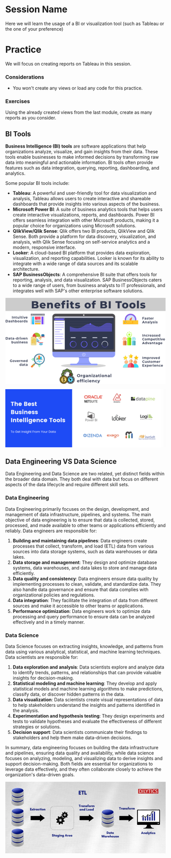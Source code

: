 # Session Name

Here we will learn the usage of a BI or visualization tool (such as Tableau or the one of your preference)

# Practice

We will focus on creating reports on Tableau in this session.

### Considerations

- You won't create any views or load any code for this practice.

### Exercises

Using the already created views from the last module, create
as many reports as you consider.


## BI Tools

**Business Intelligence (BI) tools** are software applications that help organizations analyze, visualize, and gain insights from their data. These tools enable businesses to make informed decisions by transforming raw data into meaningful and actionable information. BI tools often provide features such as data integration, querying, reporting, dashboarding, and analytics.

Some popular BI tools include:

+ **Tableau**: A powerful and user-friendly tool for data visualization and analysis, Tableau allows users to create interactive and shareable dashboards that provide insights into various aspects of the business.
+ **Microsoft Power BI**: A suite of business analytics tools that helps users create interactive visualizations, reports, and dashboards. Power BI offers seamless integration with other Microsoft products, making it a popular choice for organizations using Microsoft solutions.
+ **QlikView/Qlik Sense**: Qlik offers two BI products, QlikView and Qlik Sense. Both provide a platform for data discovery, visualization, and analysis, with Qlik Sense focusing on self-service analytics and a modern, responsive interface.
+ **Looker**: A cloud-based BI platform that provides data exploration, visualization, and reporting capabilities. Looker is known for its ability to integrate with a wide range of data sources and its scalable architecture.
+ **SAP BusinessObjects**: A comprehensive BI suite that offers tools for reporting, analysis, and data visualization. SAP BusinessObjects caters to a wide range of users, from business analysts to IT professionals, and integrates well with SAP's other enterprise software solutions.

![image](resources%2Fbi-tools-2.png)

![image](resources%2Fbi-tools-3.png)

## Data Engineering VS Data Science

Data Engineering and Data Science are two related, yet distinct fields within the broader data domain. They both deal with data but focus on different aspects of the data lifecycle and require different skill sets.

### Data Engineering

Data Engineering primarily focuses on the design, development, and management of data infrastructure, pipelines, and systems. The main objective of data engineering is to ensure that data is collected, stored, processed, and made available to other teams or applications efficiently and reliably. Data engineers are responsible for:

1. **Building and maintaining data pipelines**: Data engineers create processes that collect, transform, and load (ETL) data from various sources into data storage systems, such as data warehouses or data lakes.
2. **Data storage and management**: They design and optimize database systems, data warehouses, and data lakes to store and manage data efficiently.
3. **Data quality and consistency**: Data engineers ensure data quality by implementing processes to clean, validate, and standardize data. They also handle data governance and ensure that data complies with organizational policies and regulations.
4. **Data integration**: They facilitate the integration of data from different sources and make it accessible to other teams or applications.
5. **Performance optimization**: Data engineers work to optimize data processing and query performance to ensure data can be analyzed effectively and in a timely manner.

### Data Science

Data Science focuses on extracting insights, knowledge, and patterns from data using various analytical, statistical, and machine learning techniques. Data scientists are responsible for:

1. **Data exploration and analysis**: Data scientists explore and analyze data to identify trends, patterns, and relationships that can provide valuable insights for decision-making.
2. **Statistical modeling and machine learning**: They develop and apply statistical models and machine learning algorithms to make predictions, classify data, or discover hidden patterns in the data.
3. **Data visualization**: Data scientists create visual representations of data to help stakeholders understand the insights and patterns identified in the analysis.
4. **Experimentation and hypothesis testing**: They design experiments and tests to validate hypotheses and evaluate the effectiveness of different strategies or solutions.
5. **Decision support**: Data scientists communicate their findings to stakeholders and help them make data-driven decisions.

In summary, data engineering focuses on building the data infrastructure and pipelines, ensuring data quality and availability, while data science focuses on analyzing, modeling, and visualizing data to derive insights and support decision-making. Both fields are essential for organizations to leverage data effectively, and they often collaborate closely to achieve the organization's data-driven goals.

![image](resources%2FETL-Architecture.jpg)